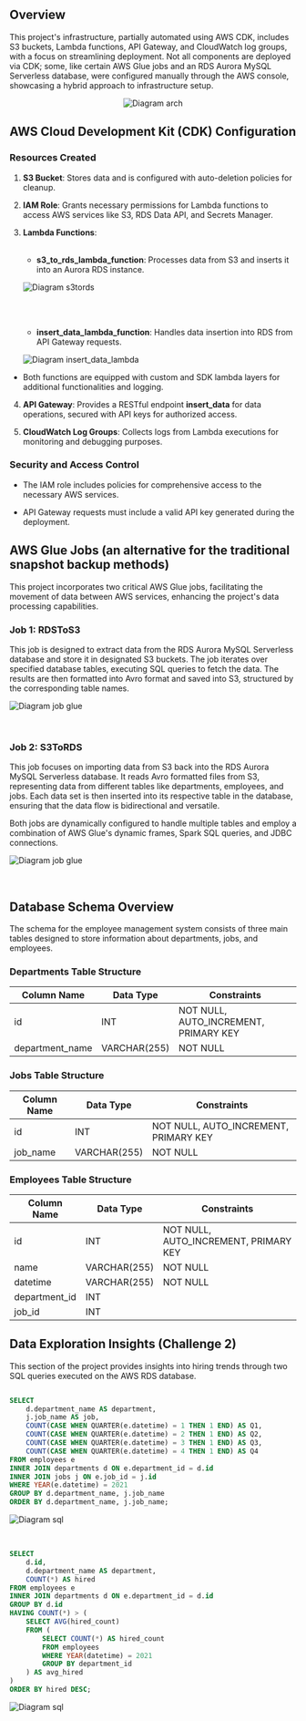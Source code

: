 Overview
---------------------------------------------

This project's infrastructure, partially automated using AWS CDK, includes S3 buckets, Lambda functions, 
API Gateway, and CloudWatch log groups, with a focus on streamlining deployment. 
Not all components are deployed via CDK; 
some, like certain AWS Glue jobs and an RDS Aurora MySQL Serverless database, 
were configured manually through the AWS console, showcasing a hybrid approach to infrastructure setup. 

<p align="center">
  <img src="docs/arch.svg" alt="Diagram arch">
</p>

## AWS Cloud Development Kit (CDK) Configuration

### Resources Created

1.  **S3 Bucket**: Stores data and is configured with auto-deletion policies for cleanup.
    
2.  **IAM Role**: Grants necessary permissions for Lambda functions to access AWS services like S3, RDS Data API, and Secrets Manager.
    
   3.  **Lambda Functions**:
       <br><br>    
    
       *   **s3\_to\_rds\_lambda\_function**: Processes data from S3 and inserts it into an Aurora RDS instance.
       <p align="left">
           <img src="docs/s3_to_rds_lambda.svg" alt="Diagram s3tords">
       </p>
       
       <br><br>
        
       *   **insert\_data\_lambda\_function**: Handles data insertion into RDS from API Gateway requests.
       <p align="left">
             <img src="docs/insert_data_lambda.svg" alt="Diagram insert_data_lambda">
       </p>
        
  *   Both functions are equipped with custom and SDK lambda layers for additional functionalities and logging.
        
4.  **API Gateway**: Provides a RESTful endpoint **insert\_data** for data operations, secured with API keys for authorized access.
    
5.  **CloudWatch Log Groups**: Collects logs from Lambda executions for monitoring and debugging purposes.
    

### Security and Access Control

*   The IAM role includes policies for comprehensive access to the necessary AWS services.
    
*   API Gateway requests must include a valid API key generated during the deployment.


AWS Glue Jobs (an alternative for the traditional snapshot backup methods)
---------------------------

This project incorporates two critical AWS Glue jobs, facilitating the movement of data between AWS services, enhancing the project's data processing capabilities.

### Job 1: RDSToS3

This job is designed to extract data from the RDS Aurora MySQL Serverless database and store it in designated S3 buckets. The job iterates over specified database tables, executing SQL queries to fetch the data. The results are then formatted into Avro format and saved into S3, structured by the corresponding table names.
<p align="left">
     <img src="docs/RDSToS3JobGlue.svg" alt="Diagram job glue">
</p>
<br>

### Job 2: S3ToRDS

This job focuses on importing data from S3 back into the RDS Aurora MySQL Serverless database. It reads Avro formatted files from S3, representing data from different tables like departments, employees, and jobs. Each data set is then inserted into its respective table in the database, ensuring that the data flow is bidirectional and versatile.

Both jobs are dynamically configured to handle multiple tables and employ a combination of AWS Glue's dynamic frames, Spark SQL queries, and JDBC connections.
<p align="left">
     <img src="docs/S3ToRDSJobGlue.svg" alt="Diagram job glue">
</p>
<br>

## Database Schema Overview

The schema for the employee management system consists of three main tables designed to store information about departments, jobs, and employees.

### Departments Table Structure

| Column Name     | Data Type        | Constraints                  |
|-----------------|------------------|------------------------------|
| id              | INT              | NOT NULL, AUTO_INCREMENT, PRIMARY KEY |
| department_name | VARCHAR(255)     | NOT NULL                     |

### Jobs Table Structure

| Column Name | Data Type    | Constraints                  |
|-------------|--------------|------------------------------|
| id          | INT          | NOT NULL, AUTO_INCREMENT, PRIMARY KEY |
| job_name    | VARCHAR(255) | NOT NULL                     |

### Employees Table Structure

| Column Name   | Data Type    | Constraints                  |
|---------------|--------------|------------------------------|
| id            | INT          | NOT NULL, AUTO_INCREMENT, PRIMARY KEY |
| name          | VARCHAR(255) | NOT NULL                     |
| datetime      | VARCHAR(255) | NOT NULL                     |
| department_id | INT          |                              |
| job_id        | INT          |                              |


Data Exploration Insights (Challenge 2)
---------------------------

This section of the project provides insights into hiring trends through two SQL queries executed on the AWS RDS database.
```sql

SELECT
    d.department_name AS department,
    j.job_name AS job,
    COUNT(CASE WHEN QUARTER(e.datetime) = 1 THEN 1 END) AS Q1,
    COUNT(CASE WHEN QUARTER(e.datetime) = 2 THEN 1 END) AS Q2,
    COUNT(CASE WHEN QUARTER(e.datetime) = 3 THEN 1 END) AS Q3,
    COUNT(CASE WHEN QUARTER(e.datetime) = 4 THEN 1 END) AS Q4
FROM employees e
INNER JOIN departments d ON e.department_id = d.id
INNER JOIN jobs j ON e.job_id = j.id
WHERE YEAR(e.datetime) = 2021
GROUP BY d.department_name, j.job_name
ORDER BY d.department_name, j.job_name;
```
<p align="left">
     <img src="docs/req1_chall2.svg" alt="Diagram sql">
</p>
<br>

```sql
SELECT
    d.id,
    d.department_name AS department,
    COUNT(*) AS hired
FROM employees e
INNER JOIN departments d ON e.department_id = d.id
GROUP BY d.id
HAVING COUNT(*) > (
    SELECT AVG(hired_count)
    FROM (
        SELECT COUNT(*) AS hired_count
        FROM employees
        WHERE YEAR(datetime) = 2021
        GROUP BY department_id
    ) AS avg_hired
)
ORDER BY hired DESC;
```
<p align="left">
     <img src="docs/req2_chall2.svg" alt="Diagram sql">
</p>
<br>